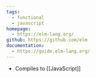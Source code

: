 ```yaml
---
tags:
  - functional
  - javascript
homepage:
  - https://elm-lang.org/
github: https://github.com/elm
documentation:
  - https://guide.elm-lang.org/
---
```

- Compiles to [[JavaScript]]